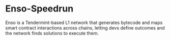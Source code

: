 # Enso-Speedrun
Enso is a Tendermint-based L1 network that generates bytecode and maps smart contract interactions across chains, letting devs define outcomes and the network finds solutions to execute them.
